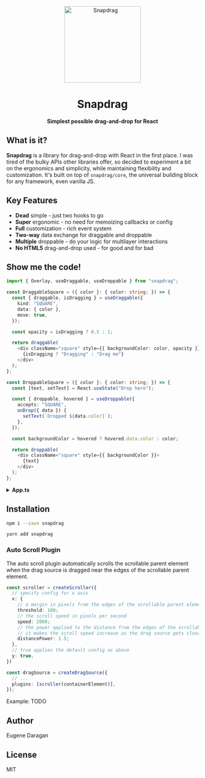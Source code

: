 <p align="center">
  <img width="200" src="https://raw.githubusercontent.com/zheksoon/snapdrag/react-concept/assets/Snapdrag.webp" alt="Snapdrag" />
</p>

<h1 align="center">
  Snapdrag 
</h1>

<p align="center">
  <b>Simplest possible drag-and-drop for React</b>
</p>

## What is it?

**Snapdrag** is a library for drag-and-drop with React in the first place. I was tired of the bulky APIs other libraries offer, so decided to experiment a bit on the ergonomics and simplicity, while maintaining flexibility and customization. It's built on top of `snapdrag/core`, the universal building block for any framework, even vanilla JS.

## Key Features

- **Dead** simple - just two hooks to go
- **Super** ergonomic - no need for memoizing callbacks or config
- **Full** customization - rich event system
- **Two-way** data exchange for draggable and droppable
- **Multiple** droppable - do your logic for multilayer interactions
- **No HTML5** drag-and-drop used - for good and for bad

## Show me the code!

```ts
import { Overlay, useDraggable, useDroppable } from "snapdrag";

const DraggableSquare = ({ color }: { color: string; }) => {
  const { draggable, isDragging } = useDraggable({
    kind: "SQUARE",
    data: { color },
    move: true,
  });

  const opacity = isDragging ? 0.5 : 1;

  return draggable(
    <div className="square" style={{ backgroundColor: color, opacity }}>
      {isDragging ? "Dragging" : "Drag me"}
    </div>
  );
};

const DroppableSquare = ({ color }: { color: string; }) => {
  const [text, setText] = React.useState("Drop here");

  const { droppable, hovered } = useDroppable({
    accepts: "SQUARE",
    onDrop({ data }) {
      setText(`Dropped ${data.color}`);
    },
  });

  const backgroundColor = hovered ? hovered.data.color : color;

  return droppable(
    <div className="square" style={{ backgroundColor }}>
      {text}
    </div>
  );
};
```

<details>
<summary><b>App.ts</b></summary>

```tsx
export default function App() {
  return (
    <>
      {/* Render squares with absolute wrappers for positioning */}
      <div style={{ position: "relative" }}>
        <div style={{ position: "absolute", top: 100, left: 100 }}>
          <DraggableSquare color="red" />
        </div>
        <div style={{ position: "absolute", top: 100, left: 300 }}>
          <DroppableSquare color="green" />
        </div>
      </div>
      {/* Render overlay to show the dragged component */}
      <Overlay />
    </>
  );
}
```

</details>

## Installation

```bash
npm i --save snapdrag

yarn add snapdrag
```



### Auto Scroll Plugin

The auto scroll plugin automatically scrolls the scrollable parent element when the drag source is dragged near the edges of the scrollable parent element.

```ts
const scroller = createScroller({
  // specify config for x axis
  x: {
    // a margin in pixels from the edges of the scrollable parent element
    threshold: 100;
    // the scroll speed in pixels per second
    speed: 2000;
    // the power applied to the distance from the edges of the scrollable parent element
    // it makes the scroll speed increase as the drag source gets closer to the edges
    distancePower: 1.5;
  },
  // true applies the default config as above
  y: true,
})

const dragSource = createDragSource({
  // ...
  plugins: [scroller(containerElement)],
});
```

Example: TODO

## Author

Eugene Daragan

## License

MIT

